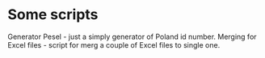 # Some scripts
Generator Pesel - just a simply generator of Poland id number.
Merging for Excel files - script for merg a couple of Excel files to single one.

